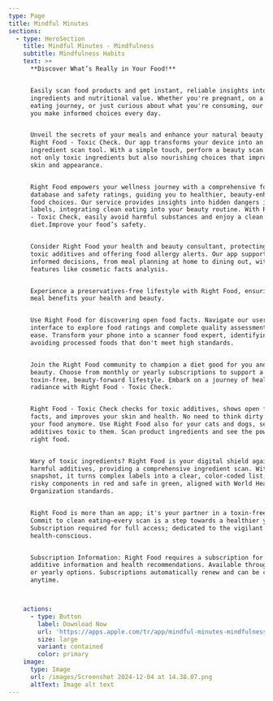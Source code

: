 ```yaml
---
type: Page
title: Mindful Minutes
sections:
  - type: HeroSection
    title: Mindful Minutes - Mindfulness
    subtitle: Mindfulness Habits
    text: >+
      **Discover What’s Really in Your Food!**


      Easily scan food products and get instant, reliable insights into their
      ingredients and nutritional value. Whether you're pregnant, on a clean
      eating journey, or just curious about what you're consuming, our app helps
      you make informed choices every day.


      Unveil the secrets of your meals and enhance your natural beauty with
      Right Food - Toxic Check. Our app transforms your device into an advanced
      ingredient scan tool. With a simple touch, perform a beauty scan to reveal
      not only toxic ingredients but also nourishing choices that improve your
      skin and appearance.


      Right Food empowers your wellness journey with a comprehensive food facts
      database and safety ratings, guiding you to healthier, beauty-enhancing
      food choices. Our service provides insights into hidden dangers in food
      labels, integrating clean eating into your beauty routine. With Right Food
      - Toxic Check, easily avoid harmful substances and enjoy a clean
      diet.Improve your food’s safety.


      Consider Right Food your health and beauty consultant, protecting against
      toxic additives and offering food allergy alerts. Our app supports
      informed decisions, from meal planning at home to dining out, with
      features like cosmetic facts analysis.


      Experience a preservatives-free lifestyle with Right Food, ensuring every
      meal benefits your health and beauty.


      Use Right Food for discovering open food facts. Navigate our user-friendly
      interface to explore food ratings and complete quality assessments with
      ease. Transform your phone into a scanner food expert, identifying and
      avoiding processed foods that don't meet high standards.


      Join the Right Food community to champion a diet good for you and your
      beauty. Choose from monthly or yearly subscriptions to support a
      toxin-free, beauty-forward lifestyle. Embark on a journey of health and
      radiance with Right Food - Toxic Check.


      Right Food - Toxic Check checks for toxic additives, shows open food
      facts, and improves your skin and health. No need to think dirty about
      your food anymore. Use Right Food also for your cats and dogs, seeing
      additives toxic to them. Scan product ingredients and see the power of the
      right food.


      Wary of toxic ingredients? Right Food is your digital shield against
      harmful additives, providing a comprehensive ingredient scan. With a
      snapshot, it turns complex labels into a clear, color-coded list, marking
      risky components in red and safe in green, aligned with World Health
      Organization standards.


      Right Food is more than an app; it's your partner in a toxin-free diet.
      Commit to clean eating—every scan is a step towards a healthier you.
      Subscription required for full access; dedicated to the vigilant and
      health-conscious.


      Subscription Information: Right Food requires a subscription for detailed
      additive information and health recommendations. Available through weekly
      or yearly options. Subscriptions automatically renew and can be cancelled
      anytime.



    actions:
      - type: Button
        label: Download Now
        url: 'https://apps.apple.com/tr/app/mindful-minutes-mindfulness/id6737522844'
        size: large
        variant: contained
        color: primary
    image:
      type: Image
      url: /images/Screenshot 2024-12-04 at 14.38.07.png
      altText: Image alt text
---
```

